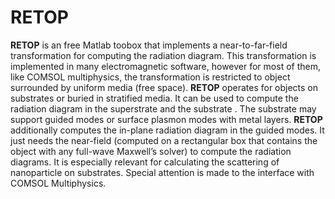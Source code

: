 # RETOP

**RETOP** is an free Matlab toobox that implements a near-to-far-field transformation for computing the radiation diagram. This transformation is implemented in many electromagnetic software, however for most of them, like COMSOL multiphysics, the transformation is restricted to object surrounded by uniform media (free space). **RETOP** operates for objects on substrates or buried in stratified media. It can be used to compute the radiation diagram in the superstrate and the substrate . The substrate may support guided modes or surface plasmon modes with metal layers. **RETOP** additionally computes the in-plane radiation diagram in the guided modes. It just needs the near-field (computed on a rectangular box that contains the object with any full-wave Maxwell’s solver) to compute the radiation diagrams. It is especially relevant for calculating the scattering of nanoparticle on substrates. Special attention is made to the interface with COMSOL Multiphysics.
